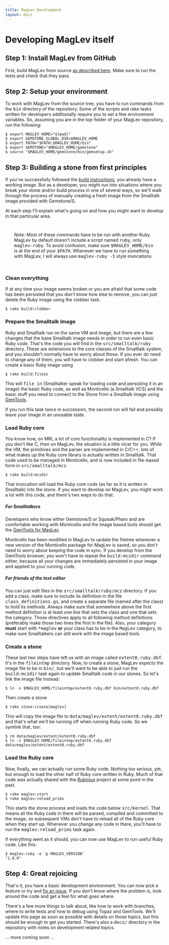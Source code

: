 ```yaml
---
title: MagLev Development
layout: docs
---
```

# Developing MagLev itself

## Step 1: Install MagLev from GitHub

First, build MagLev from source [as described
here](/docs/build.html). Make sure to run the tests and check that
they pass.

## Step 2: Setup your environment

To work with MagLev from the source tree, you have to run commands
from the <tt>bin</tt> directory of the repository. Some of the scripts
and rake tasks written for developers additionally require you to set
a few environment variables. So, assuming you are in the top-folder of
your MagLev repository, run the following:

    $ export MAGLEV_HOME="$(pwd)"
    $ export GEMSTONE_GLOBAL_DIR=$MAGLEV_HOME
    $ export PATH="$PATH:$MAGLEV_HOME/bin"
    $ export GEMSTONE="$MAGLEV_HOME/gemstone"
    $ source "$MAGLEV_HOME/gemstone/bin/gemsetup.sh"

## Step 3: Building a stone from first principles

If you've successfully followed the [build
instructions](/docs/build.html), you already have a working image. But
as a developer, you might run into situations where you break your
stone and/or build process in one of several ways, so we'll walk
through the process of manually creating a fresh image from the
Smalltalk image provided with Gemstone/S.

At each step I'll explain what's going on and how you might want to
develop in that particular area.

<div style="padding: 2em;">
<em>Note:</em>
Most of these commands have to be run with another
Ruby. MagLev by default doesn't include a script named <tt>ruby</tt>,
only <tt>maglev-ruby</tt>. To avoid confusion, make sure
<tt>$MAGLEV_HOME/bin</tt> is at the end of your
<tt>$PATH</tt>. Whenever we have to run something with MagLev, I will
always use <tt>maglev-ruby -S</tt> style invocations.
</div>

### Clean everything

If at any time your image seems broken or you are afraid that some
code has been persisted that you don't know how else to remove, you
can just delete the Ruby image using the clobber task.

    $ rake build:clobber

### Prepare the Smalltalk image

Ruby and Smalltalk run on the same VM and image, but there are a few
changes that the base Smalltalk image needs in order to run even basic
Ruby code. That's the code you will find in the <tt>src/smalltalk/ruby</tt>
directory. These are extensions to the core classes of the Smalltalk
system, and you shouldn't normally have to worry about those. If you
ever do need to change any of them, you will have to clobber and start
afresh. You can create a basic Ruby image using

    $ rake build:filein

This will <tt>file in</tt> (Smalltalker speak for loading code and
persisting it in an image) the basic Ruby code, as well as Monticello
(a Smalltalk VCS) and the basic stuff you need to connect to the Stone
from a Smalltalk image using [GemTools](/docs/gemtools.html).

If you run this task twice in succession, the second run will fail and
possibly leave your image in an unusable state.

### Load Ruby core

You know how, on MRI, a lot of core functionality is implemented in C?
If you don't like C, then on MagLev, the situation is a little nicer
for you. While the VM, the primitives and the parser are implemented
in C/C++, lots of what makes up the Ruby core library is actually
written in Smalltalk. That code used to be managed in Monticello, and
is now included in file-based form in <tt>src/smalltalk/mcz</tt>.

    $ rake build:mczdir

That invocation will load the Ruby core code (as far as it is written
in Smalltalk) into the stone. If you want to develop on MagLev, you
might work a lot with this code, and there's two ways to do that:

##### For Smalltalkers

Developers who know either Gemstone/S or Squeak/Pharo and are
comfortable working with Monticello and the image based tools should
get the [GemTools for MagLev](/docs/gemtools.html).

Monticello has been modified in MagLev to update the filetree whenever
a new version of the Monticello package for MagLev is saved, so you
don't need to worry about keeping the code in sync. If you develop
from the GemTools browser, you won't have to repeat the
<tt>build:mczdir</tt> command either, because all your changes are
immediately persisted in your image and applied to your running code.

##### For friends of the text editor

You can just edit files in the <tt>src/smalltalk/ruby/mcz</tt>
directory. If you add a class, make sure to include its definition in
the file <tt>class_definitions.gs</tt>, and create a separate file
(named after the class) to hold its methods. Always make sure that
somewhere above the first method definition is at least one line that
sets the class and one that sets the category. Those directives apply
to all following method definitions (preferably make those two lines
the first in the file). Also, your category <strong>must</strong>
start with <tt>*maglev</tt> <strong>or</strong> your class has to be
in the <tt>MagLev</tt> category, to make sure Smalltalkers can still
work with the image based tools.

### Create a stone

These last two steps have left us with an image called
<tt>extent0.ruby.dbf</tt>. It's in the <tt>fileintmp</tt>
directory. Now, to create a stone, MagLev expects the image file to be
in <tt>bin/</tt>, but we'll want to be able to just run the
<tt>build:mczdir</tt> task again to update Smalltalk code in our
stones. So let's link the image file instead:

    $ ln -s $MAGLEV_HOME/fileintmp/extent0.ruby.dbf bin/extent0.ruby.dbf

Then create a stone

    $ rake stone:create[maglev]

This will copy the image file to
<tt>data/maglev/extent/extent0.ruby.dbf</tt> and that's what we'll be
running off when running Ruby code. So we symlink that, too:

    $ rm data/maglev/extent/extent0.ruby.dbf
    $ ln -s $MAGLEV_HOME/fileintmp/extent0.ruby.dbf data/maglev/extent/extent0.ruby.dbf

### Load the Ruby core

Now, finally, we can actually run some Ruby code. Nothing too serious, yet,
but enough to load the other half of Ruby core written in Ruby. Much
of that code was actually shared with the [Rubinius](http://rubini.us)
project at some point in the past.

    $ rake maglev:start
    $ rake maglev:reload_prims

This starts the stone process and loads the code below
<tt>src/kernel</tt>. That means all the Ruby code in there will be
parsed, compiled and committed to the image, so subsequent VMs don't
have to reload all of the Ruby core when they start up. Whenever you
change any code in there, you'll have to run the
<tt>maglev:reload_prims</tt> task again.

If everything went as it should, you can now use MagLev to run useful
Ruby code. Like this:

    $ maglev-ruby -e 'p MAGLEV_VERSION'
    "1.0.0"

## Step 4: Great rejoicing

That's it, you have a basic development environment. You can now pick a
feature or try and [fix an issue](https://github.com/MagLev/maglev/issues).
If you don't know where the problem is, look around the code and get a feel 
for what goes where.

There's a few more things to talk about, like how to work with
branches, where to write tests and how to debug using Topaz and
GemTools. We'll update this page as soon as possible with details on
those topics, but this should be enough to get you started. There's
also a <tt>docs/</tt> directory in the repository with notes on
development related topics.

... more coming soon ...
